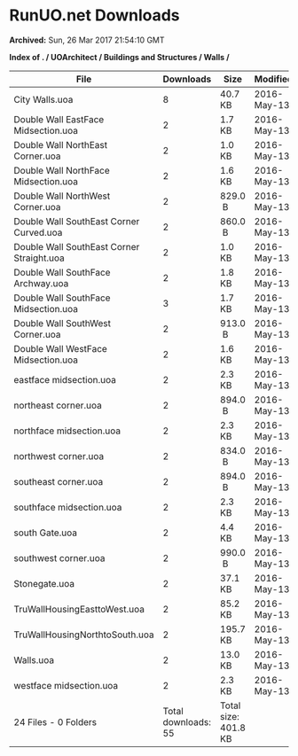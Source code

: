 # RunUO.net Downloads #

**Archived:** Sun, 26 Mar 2017 21:54:10 GMT

**Index of . / UOArchitect / Buildings and Structures / Walls /**

| File |Downloads |Size |Modified |Description |
| ---- |  ---- |  ---- |  ---- |  ---- |
| City Walls.uoa |8 |40.7 KB |2016-May-13 | |
| Double Wall EastFace Midsection.uoa |2 |1.7 KB |2016-May-13 | |
| Double Wall NorthEast Corner.uoa |2 |1.0 KB |2016-May-13 | |
| Double Wall NorthFace Midsection.uoa |2 |1.6 KB |2016-May-13 | |
| Double Wall NorthWest Corner.uoa |2 |829.0  B |2016-May-13 | |
| Double Wall SouthEast Corner Curved.uoa |2 |860.0  B |2016-May-13 | |
| Double Wall SouthEast Corner Straight.uoa |2 |1.0 KB |2016-May-13 | |
| Double Wall SouthFace Archway.uoa |2 |1.8 KB |2016-May-13 | |
| Double Wall SouthFace Midsection.uoa |3 |1.7 KB |2016-May-13 | |
| Double Wall SouthWest Corner.uoa |2 |913.0  B |2016-May-13 | |
| Double Wall WestFace Midsection.uoa |2 |1.6 KB |2016-May-13 | |
| eastface midsection.uoa |2 |2.3 KB |2016-May-13 | |
| northeast corner.uoa |2 |894.0  B |2016-May-13 | |
| northface midsection.uoa |2 |2.3 KB |2016-May-13 | |
| northwest corner.uoa |2 |834.0  B |2016-May-13 | |
| southeast corner.uoa |2 |894.0  B |2016-May-13 | |
| southface midsection.uoa |2 |2.3 KB |2016-May-13 | |
| south Gate.uoa |2 |4.4 KB |2016-May-13 | |
| southwest corner.uoa |2 |990.0  B |2016-May-13 | |
| Stonegate.uoa |2 |37.1 KB |2016-May-13 | |
| TruWallHousingEasttoWest.uoa |2 |85.2 KB |2016-May-13 | |
| TruWallHousingNorthtoSouth.uoa |2 |195.7 KB |2016-May-13 | |
| Walls.uoa |2 |13.0 KB |2016-May-13 | |
| westface midsection.uoa |2 |2.3 KB |2016-May-13 | |
| 24 Files - 0 Folders |Total downloads: 55 |Total size: 401.8 KB | | |
